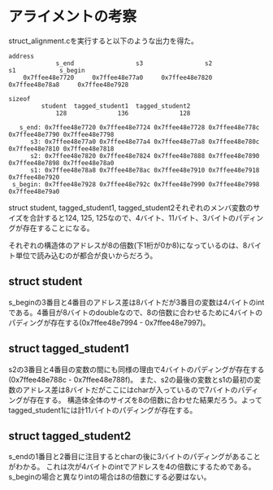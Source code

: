 # アライメントの考察
struct_alignment.cを実行すると以下のような出力を得た。

```
address
             s_end                 s3                 s2                 s1            s_begin
    0x7ffee48e7720     0x7ffee48e77a0     0x7ffee48e7820     0x7ffee48e78a8     0x7ffee48e7928

sizeof
         student  tagged_student1  tagged_student2
             128              136              128

   s_end: 0x7ffee48e7720 0x7ffee48e7724 0x7ffee48e7728 0x7ffee48e778c 0x7ffee48e7790 0x7ffee48e7798
      s3: 0x7ffee48e77a0 0x7ffee48e77a4 0x7ffee48e77a8 0x7ffee48e780c 0x7ffee48e7810 0x7ffee48e7818
      s2: 0x7ffee48e7820 0x7ffee48e7824 0x7ffee48e7888 0x7ffee48e7890 0x7ffee48e7898 0x7ffee48e78a0
      s1: 0x7ffee48e78a8 0x7ffee48e78ac 0x7ffee48e7910 0x7ffee48e7918 0x7ffee48e7920
 s_begin: 0x7ffee48e7928 0x7ffee48e792c 0x7ffee48e7990 0x7ffee48e7998 0x7ffee48e79a0
```

struct student, tagged_student1, tagged_student2それぞれのメンバ変数のサイズを合計すると124, 125, 125なので、4バイト、11バイト、3バイトのパディングが存在することになる。

それぞれの構造体のアドレスが8の倍数(下1桁が0か8)になっているのは、8バイト単位で読み込むのが都合が良いからだろう。

## struct student
s_beginの3番目と4番目のアドレス差は8バイトだが3番目の変数は4バイトのintである。4番目が8バイトのdoubleなので、8の倍数に合わせるために4バイトのパディングが存在する(0x7ffee48e7994 - 0x7ffee48e7997)。

## struct tagged_student1
s2の3番目と4番目の変数の間にも同様の理由で4バイトのパディングが存在する(0x7ffee48e788c - 0x7ffee48e788f)。
また、s2の最後の変数とs1の最初の変数のアドレス差は8バイトだがここにはcharが入っているので7バイトのパディングが存在する。
構造体全体のサイズを8の倍数に合わせた結果だろう。よってtagged_student1には計11バイトのパディングが存在する。

## struct tagged_student2
s_endの1番目と2番目に注目するとcharの後に3バイトのパディングがあることがわかる。
これは次が4バイトのintでアドレスを4の倍数にするためである。
s_beginの場合と異なりintの場合は8の倍数にする必要はない。